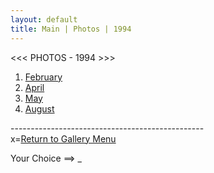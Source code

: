 ```yaml
---
layout: default
title: Main | Photos | 1994
---
```


<script>
document.addEventListener('keydown',function(e){
  let loc;
  switch (e.key) {
    case '1': loc = '94-02'; break;
    case '2': loc = '94-04'; break;
    case '3': loc = '94-05'; break;
    case '4': loc = '94-08'; break;
    case 'x': loc = '/gallery'; break;
    default: loc = null; break;
  }
  if (loc) {
    window.location.href = loc;
  }

});
</script>

<<< PHOTOS - 1994 >>>

1. [February](94-02)
2. [April](94-04)
3. [May](94-05)
4. [August](94-08)

------------------------------------------------<br />
x=[Return to Gallery Menu](/gallery)

Your Choice ==> _

